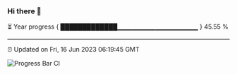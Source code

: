 ### Hi there 👋

⏳ Year progress { █████████████▁▁▁▁▁▁▁▁▁▁▁▁▁▁▁▁▁ } 45.55 %

---

⏰ Updated on Fri, 16 Jun 2023 06:19:45 GMT

![Progress Bar CI](https://github.com/liununu/liununu/workflows/Progress%20Bar%20CI/badge.svg)
